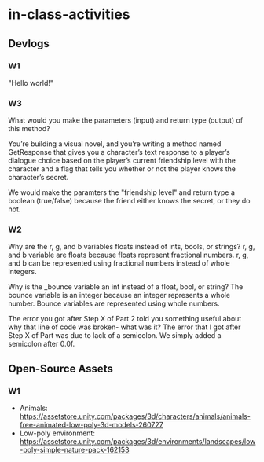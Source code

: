 # in-class-activities
## Devlogs
### W1
"Hello world!"
### W3
What would you make the parameters (input) and return type (output) of this method?

You’re building a visual novel, and you’re writing a method named GetResponse that gives you a character’s text response to a player’s dialogue choice based on the player’s current friendship level with the character and a flag that tells you whether or not the player knows the character’s secret.

We would make the paramters the "friendship level" and return type a boolean (true/false) because the friend either knows the secret, or they do not.
### W2
Why are the r, g, and b variables floats instead of ints, bools, or strings?
r, g, and b variable are floats because floats represent fractional numbers. r, g, and b can be represented using fractional numbers instead of whole integers.

Why is the _bounce variable an int instead of a float, bool, or string?
The bounce variable is an integer because an integer represents a whole number. Bounce variables are represented using whole numbers. 

The error you got after Step X of Part 2 told you something useful about why that line of code was broken- what was it?
The error that I got after Step X of Part was due to lack of a semicolon. We simply added a semicolon after 0.0f.

## Open-Source Assets
### W1
- Animals: https://assetstore.unity.com/packages/3d/characters/animals/animals-free-animated-low-poly-3d-models-260727 
- Low-poly environment: https://assetstore.unity.com/packages/3d/environments/landscapes/low-poly-simple-nature-pack-162153 
